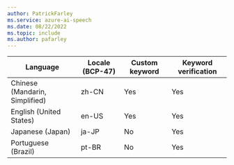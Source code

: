 ```yaml
---
author: PatrickFarley
ms.service: azure-ai-speech
ms.date: 08/22/2022
ms.topic: include
ms.author: pafarley
---
```


| Language | Locale (BCP-47) | Custom keyword | Keyword verification |
| -------- | --------------- | -------------- | -------------------- |
| Chinese (Mandarin, Simplified) | zh-CN | Yes | Yes |
| English (United States) | en-US | Yes | Yes |
| Japanese (Japan) | ja-JP | No | Yes |
| Portuguese (Brazil) | pt-BR | No | Yes |
